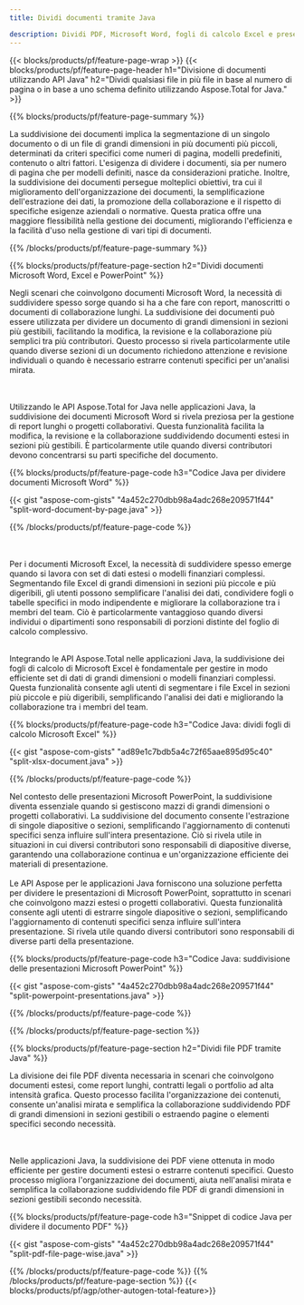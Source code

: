 ```yaml
---
title: Dividi documenti tramite Java 

description: Dividi PDF, Microsoft Word, fogli di calcolo Excel e presentazioni PowerPoint tramite la tua applicazione Java. Dividi il documento per numero di pagina o secondo uno schema predefinito.
---
```


{{< blocks/products/pf/feature-page-wrap >}}
{{< blocks/products/pf/feature-page-header h1="Divisione di documenti utilizzando API Java" h2="Dividi qualsiasi file in più file in base al numero di pagina o in base a uno schema definito utilizzando Aspose.Total for Java." >}}

{{% blocks/products/pf/feature-page-summary %}}

La suddivisione dei documenti implica la segmentazione di un singolo documento o di un file di grandi dimensioni in più documenti più piccoli, determinati da criteri specifici come numeri di pagina, modelli predefiniti, contenuto o altri fattori. L'esigenza di dividere i documenti, sia per numero di pagina che per modelli definiti, nasce da considerazioni pratiche. Inoltre, la suddivisione dei documenti persegue molteplici obiettivi, tra cui il miglioramento dell'organizzazione dei documenti, la semplificazione dell'estrazione dei dati, la promozione della collaborazione e il rispetto di specifiche esigenze aziendali o normative. Questa pratica offre una maggiore flessibilità nella gestione dei documenti, migliorando l'efficienza e la facilità d'uso nella gestione di vari tipi di documenti.

{{% /blocks/products/pf/feature-page-summary  %}}

{{% blocks/products/pf/feature-page-section  h2="Dividi documenti Microsoft Word, Excel e PowerPoint" %}}

Negli scenari che coinvolgono documenti Microsoft Word, la necessità di suddividere spesso sorge quando si ha a che fare con report, manoscritti o documenti di collaborazione lunghi. La suddivisione dei documenti può essere utilizzata per dividere un documento di grandi dimensioni in sezioni più gestibili, facilitando la modifica, la revisione e la collaborazione più semplici tra più contributori. Questo processo si rivela particolarmente utile quando diverse sezioni di un documento richiedono attenzione e revisione individuali o quando è necessario estrarre contenuti specifici per un'analisi mirata. 

<br /><br />
Utilizzando le API Aspose.Total for Java nelle applicazioni Java, la suddivisione dei documenti Microsoft Word si rivela preziosa per la gestione di report lunghi o progetti collaborativi. Questa funzionalità facilita la modifica, la revisione e la collaborazione suddividendo documenti estesi in sezioni più gestibili. È particolarmente utile quando diversi contributori devono concentrarsi su parti specifiche del documento.


{{% blocks/products/pf/feature-page-code h3="Codice Java per dividere documenti Microsoft Word" %}}

{{< gist "aspose-com-gists" "4a452c270dbb98a4adc268e209571f44" "split-word-document-by-page.java" >}}

{{% /blocks/products/pf/feature-page-code  %}}

<br /><br />
Per i documenti Microsoft Excel, la necessità di suddividere spesso emerge quando si lavora con set di dati estesi o modelli finanziari complessi. Segmentando file Excel di grandi dimensioni in sezioni più piccole e più digeribili, gli utenti possono semplificare l'analisi dei dati, condividere fogli o tabelle specifici in modo indipendente e migliorare la collaborazione tra i membri del team. Ciò è particolarmente vantaggioso quando diversi individui o dipartimenti sono responsabili di porzioni distinte del foglio di calcolo complessivo.
<br /><br />

Integrando le API Aspose.Total nelle applicazioni Java, la suddivisione dei fogli di calcolo di Microsoft Excel è fondamentale per gestire in modo efficiente set di dati di grandi dimensioni o modelli finanziari complessi. Questa funzionalità consente agli utenti di segmentare i file Excel in sezioni più piccole e più digeribili, semplificando l'analisi dei dati e migliorando la collaborazione tra i membri del team.

{{% blocks/products/pf/feature-page-code h3="Codice Java: dividi fogli di calcolo Microsoft Excel" %}}

{{< gist "aspose-com-gists" "ad89e1c7bdb5a4c72f65aae895d95c40" "split-xlsx-document.java" >}}

{{% /blocks/products/pf/feature-page-code  %}}

Nel contesto delle presentazioni Microsoft PowerPoint, la suddivisione diventa essenziale quando si gestiscono mazzi di grandi dimensioni o progetti collaborativi. La suddivisione del documento consente l'estrazione di singole diapositive o sezioni, semplificando l'aggiornamento di contenuti specifici senza influire sull'intera presentazione. Ciò si rivela utile in situazioni in cui diversi contributori sono responsabili di diapositive diverse, garantendo una collaborazione continua e un'organizzazione efficiente dei materiali di presentazione. <br /><br />
Le API Aspose per le applicazioni Java forniscono una soluzione perfetta per dividere le presentazioni di Microsoft PowerPoint, soprattutto in scenari che coinvolgono mazzi estesi o progetti collaborativi. Questa funzionalità consente agli utenti di estrarre singole diapositive o sezioni, semplificando l'aggiornamento di contenuti specifici senza influire sull'intera presentazione. Si rivela utile quando diversi contributori sono responsabili di diverse parti della presentazione.

{{% blocks/products/pf/feature-page-code h3="Codice Java: suddivisione delle presentazioni Microsoft PowerPoint" %}}

{{< gist "aspose-com-gists" "4a452c270dbb98a4adc268e209571f44" "split-powerpoint-presentations.java" >}}

{{% /blocks/products/pf/feature-page-code  %}}

{{% /blocks/products/pf/feature-page-section %}}

{{% blocks/products/pf/feature-page-section  h2="Dividi file PDF tramite Java" %}}

La divisione dei file PDF diventa necessaria in scenari che coinvolgono documenti estesi, come report lunghi, contratti legali o portfolio ad alta intensità grafica. Questo processo facilita l'organizzazione dei contenuti, consente un'analisi mirata e semplifica la collaborazione suddividendo PDF di grandi dimensioni in sezioni gestibili o estraendo pagine o elementi specifici secondo necessità.

<br /><br />
Nelle applicazioni Java, la suddivisione dei PDF viene ottenuta in modo efficiente per gestire documenti estesi o estrarre contenuti specifici. Questo processo migliora l'organizzazione dei documenti, aiuta nell'analisi mirata e semplifica la collaborazione suddividendo file PDF di grandi dimensioni in sezioni gestibili secondo necessità.

{{% blocks/products/pf/feature-page-code h3="Snippet di codice Java per dividere il documento PDF" %}}

{{< gist "aspose-com-gists" "4a452c270dbb98a4adc268e209571f44" "split-pdf-file-page-wise.java" >}}

{{% /blocks/products/pf/feature-page-code  %}}
{{% /blocks/products/pf/feature-page-section %}}
{{< blocks/products/pf/agp/other-autogen-total-feature>}}